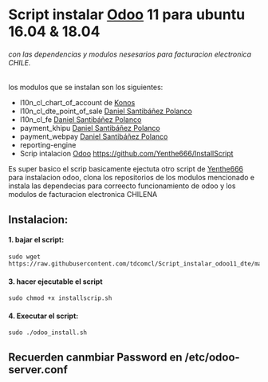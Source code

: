 # Script instalar [Odoo](https://www.odoo.com "Odoo's Homepage") 11 para ubuntu 16.04 & 18.04
###### con las dependencias y modulos nesesarios para facturacion electronica CHILE.

los modulos que se instalan son los siguientes:
* l10n_cl_chart_of_account de  [Konos](https://github.com/KonosCL)
* l10n_cl_dte_point_of_sale [Daniel Santibáñez Polanco](https://gitlab.com/dansanti)
* l10n_cl_fe [Daniel Santibáñez Polanco](https://gitlab.com/dansanti)
* payment_khipu [Daniel Santibáñez Polanco](https://gitlab.com/dansanti)
* payment_webpay [Daniel Santibáñez Polanco](https://gitlab.com/dansanti)
* reporting-engine
* Scrip intalacion [Odoo](https://www.odoo.com "Odoo's Homepage") https://github.com/Yenthe666/InstallScript

Es super basico el scrip basicamente ejectuta otro script de [Yenthe666](https://github.com/Yenthe666/InstallScript) para instalacion odoo, clona los repositorios de los modulos mencionado e instala las dependecias para correecto funcionamiento de odoo y los modulos de facturacion electronica CHILENA

## Instalacion:

#### 1. bajar el script:
```
sudo wget https://raw.githubusercontent.com/tdcomcl/Script_instalar_odoo11_dte/master/installscrip.sh
```
#### 3. hacer ejecutable el script
```
sudo chmod +x installscrip.sh
```
#### 4. Executar el script:
```
sudo ./odoo_install.sh
```

## Recuerden canmbiar Password en /etc/odoo-server.conf
